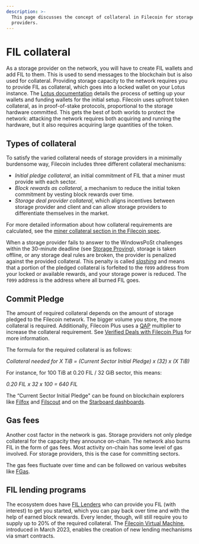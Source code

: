 ```yaml
---
description: >-
  This page discusses the concept of collateral in Filecoin for storage
  providers.
---
```


# FIL collateral

As a storage provider on the network, you will have to create FIL wallets and add FIL to them. This is used to send messages to the blockchain but is also used for collateral. Providing storage capacity to the network requires you to provide FIL as collateral, which goes into a locked wallet on your Lotus instance. The [Lotus documentation](https://lotus.filecoin.io/storage-providers/operate/addresses/) details the process of setting up your wallets and funding wallets for the initial setup. Filecoin uses upfront token collateral, as in proof-of-stake protocols, proportional to the storage hardware committed. This gets the best of both worlds to protect the network: attacking the network requires both acquiring and running the hardware, but it also requires acquiring large quantities of the token.

## Types of collateral

To satisfy the varied collateral needs of storage providers in a minimally burdensome way, Filecoin includes three different collateral mechanisms:

* _Initial pledge collateral_, an initial commitment of FIL that a miner must provide with each sector.
* _Block rewards as collateral_, a mechanism to reduce the initial token commitment by vesting block rewards over time.
* _Storage deal provider collateral_, which aligns incentives between storage provider and client and can allow storage providers to differentiate themselves in the market.

For more detailed information about how collateral requirements are calculated, see the [miner collateral section in the Filecoin spec](https://spec.filecoin.io/systems/filecoin\_mining/miner\_collaterals/).

When a storage provider fails to answer to the WindowsPoSt challenges within the 30-minute deadline (see [Storage Proving](https://docs.filecoin.io/storage-provider/filecoin-economics/storage-proving/)), storage is taken offline, or any storage deal rules are broken, the provider is penalized against the provided collateral. This penalty is called [_slashing_](https://docs.filecoin.io/storage-provider/filecoin-economics/slashing/) and means that a portion of the pledged collateral is forfeited to the `f099` address from your locked or available rewards, and your storage power is reduced. The `f099` address is the address where all burned FIL goes.

## Commit Pledge

The amount of required collateral depends on the amount of storage pledged to the Filecoin network. The bigger volume you store, the more collateral is required. Additionally, Filecoin Plus uses a [QAP](https://docs.filecoin.io/reference/general/glossary/#quality-adjusted-storage-power) multiplier to increase the collateral requirement. See [Verified Deals with Filecoin Plus](https://docs.filecoin.io/storage-provider/filecoin-deals/verified-deals/) for more information.

The formula for the required collateral is as follows:

_Collateral needed for X TiB = (Current Sector Initial Pledge) x (32) x (X TiB)_

For instance, for 100 TiB at 0.20 FIL / 32 GiB sector, this means:

_0.20 FIL x 32 x 100 = 640 FIL_

The “Current Sector Initial Pledge" can be found on blockchain explorers like [Filfox](https://filfox.info/en) and [Filscout](https://www.filscout.com/en) and on the [Starboard dashboards](https://dashboard.starboard.ventures/capacity-services#commit-pledge-per-32gib-qap).

## Gas fees

Another cost factor in the network is gas. Storage providers not only pledge collateral for the capacity they announce on-chain. The network also burns FIL in the form of gas fees. Most activity on-chain has some level of gas involved. For storage providers, this is the case for committing sectors.

The gas fees fluctuate over time and can be followed on various websites like [FGas](https://fgas.io/).

## FIL lending programs

The ecosystem does have [FIL Lenders](https://filecoin-lending.com/read-more) who can provide you FIL (with interest) to get you started, which you can pay back over time and with the help of earned block rewards. Every lender, though, will still require you to supply up to 20% of the required collateral. The [Filecoin Virtual Machine](https://docs.filecoin.io/smart-contracts/fundamentals/the-filecoin-virtual-machine/), introduced in March 2023, enables the creation of new lending mechanisms via smart contracts.
